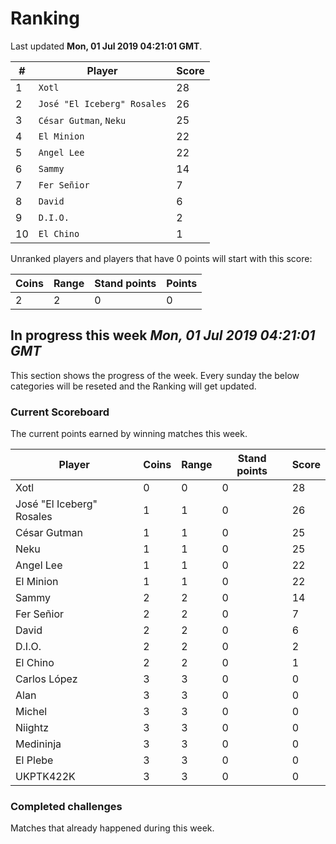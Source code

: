 # Ranking

Last updated **Mon, 01 Jul 2019 04:21:01 GMT**.

|#|Player|Score|
|-|------|-----|
|1|`Xotl`|28|
|2|`José "El Iceberg" Rosales`|26|
|3|`César Gutman`, `Neku`|25|
|4|`El Minion`|22|
|5|`Angel Lee`|22|
|6|`Sammy`|14|
|7|`Fer Señior`|7|
|8|`David`|6|
|9|`D.I.O.`|2|
|10|`El Chino`|1|

Unranked players and players that have 0 points will start with this score:

|Coins|Range|Stand points|Points|
|-----|-----|------------|------|
|2|2|0|0|

## In progress this week *Mon, 01 Jul 2019 04:21:01 GMT*
This section shows the progress of the week. Every sunday the below categories will be reseted and the Ranking will get updated.

### Current Scoreboard
The current points earned by winning matches this week.

|Player|Coins|Range|Stand points|Score|
|------|-----|-----|------------|-----|
|Xotl|0|0|0|28|
|José "El Iceberg" Rosales|1|1|0|26|
|César Gutman|1|1|0|25|
|Neku|1|1|0|25|
|Angel Lee|1|1|0|22|
|El Minion|1|1|0|22|
|Sammy|2|2|0|14|
|Fer Señior|2|2|0|7|
|David|2|2|0|6|
|D.I.O.|2|2|0|2|
|El Chino|2|2|0|1|
|Carlos López|3|3|0|0|
|Alan|3|3|0|0|
|Michel|3|3|0|0|
|Niightz|3|3|0|0|
|Medininja|3|3|0|0|
|El Plebe|3|3|0|0|
|UKPTK422K|3|3|0|0|

### Completed challenges
Matches that already happened during this week.


